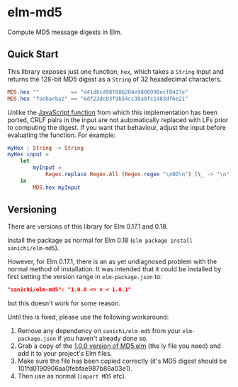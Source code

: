 # elm-md5

Compute MD5 message digests in Elm.

## Quick Start

This library exposes just one function, `hex`, which takes a `String` input and returns the 128-bit MD5
digest as a `String` of 32 hexadecimal characters.

```elm
MD5.hex ""          == "d41d8cd98f00b204e9800998ecf8427e"
MD5.hex "foobarbaz" == "6df23dc03f9b54cc38a0fc1483df6e21"
```

Unlike the [JavaScript function](https://css-tricks.com/snippets/javascript/javascript-md5/) from which this
implementation has been ported, CRLF pairs in the input are not automatically replaced with LFs prior to computing
the digest. If you want that behaviour, adjust the input before evaluating the function. For example:

```elm
myHex : String -> String
myHex input =
    let
        myInput =
            Regex.replace Regex.All (Regex.regex "\x0D\n") (\_ -> "\n") input
    in
        MD5.hex myInput
```

## Versioning

There are versions of this library for Elm 0.17.1 and 0.18.

Install the package as normal for Elm 0.18 (`elm package install sanichi/elm-md5`).

However, for Elm 0.17.1, there is an as yet undiagnosed problem with the normal method of installation.
It was intended that it could be installed by first setting the version range in `elm-package.json` to:

```json
"sanichi/elm-md5": "1.0.0 <= v < 1.0.1"
```

but this doesn't work for some reason.

Until this is fixed, please use the following workaround:

1. Remove any dependency on `sanichi/elm-md5` from your `elm-package.json` if you haven't already done so.
1. Grab a copy of the [1.0.0 version of MD5.elm](https://raw.githubusercontent.com/sanichi/elm-md5/1.0.0/src/MD5.elm) (the ly file you need) and add it to your project's Elm files.
1. Make sure the file has been copied correctly (it's MD5 digest should be 101fd0190906aa0febfae987b86a03e1).
1. Then use as normal (`import MD5` etc).

